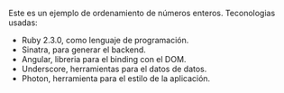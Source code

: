 Este es un ejemplo de ordenamiento de números enteros.
Teconologias usadas:
- Ruby 2.3.0, como lenguaje de programación.
- Sinatra, para generar el backend.
- Angular, libreria para el binding con el DOM.
- Underscore, herramientas para el datos de datos.
- Photon, herramienta para el estilo de la aplicación.